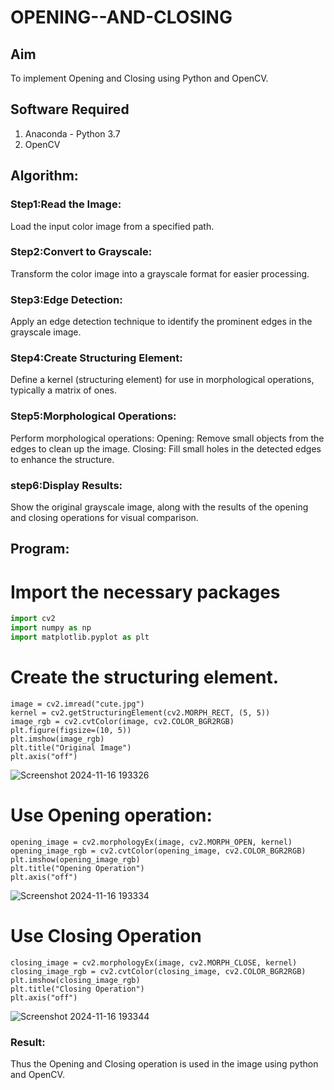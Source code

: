 # OPENING--AND-CLOSING
## Aim
To implement Opening and Closing using Python and OpenCV.

## Software Required
1. Anaconda - Python 3.7
2. OpenCV
## Algorithm:
### Step1:Read the Image:
Load the input color image from a specified path.

### Step2:Convert to Grayscale:
Transform the color image into a grayscale format for easier processing.

### Step3:Edge Detection:
Apply an edge detection technique to identify the prominent edges in the grayscale image.

### Step4:Create Structuring Element:
Define a kernel (structuring element) for use in morphological operations, typically a matrix of ones.

### Step5:Morphological Operations:
Perform morphological operations:
Opening: Remove small objects from the edges to clean up the image.
Closing: Fill small holes in the detected edges to enhance the structure.

### step6:Display Results:
 Show the original grayscale image, along with the results of the opening and closing operations for visual comparison.
## Program:

# Import the necessary packages
``` Python
import cv2
import numpy as np
import matplotlib.pyplot as plt
```
# Create the structuring element.
```
image = cv2.imread("cute.jpg")  
kernel = cv2.getStructuringElement(cv2.MORPH_RECT, (5, 5))
image_rgb = cv2.cvtColor(image, cv2.COLOR_BGR2RGB)
plt.figure(figsize=(10, 5))
plt.imshow(image_rgb)
plt.title("Original Image")
plt.axis("off")
```
![Screenshot 2024-11-16 193326](https://github.com/user-attachments/assets/9752114b-2ccb-4aad-889a-cc73a2a73f93)

# Use Opening operation:
```
opening_image = cv2.morphologyEx(image, cv2.MORPH_OPEN, kernel)
opening_image_rgb = cv2.cvtColor(opening_image, cv2.COLOR_BGR2RGB)
plt.imshow(opening_image_rgb)
plt.title("Opening Operation")
plt.axis("off")
```
![Screenshot 2024-11-16 193334](https://github.com/user-attachments/assets/35d61866-3b8b-4002-b6d2-655c3dcf9bb7)


# Use Closing Operation
```
closing_image = cv2.morphologyEx(image, cv2.MORPH_CLOSE, kernel)
closing_image_rgb = cv2.cvtColor(closing_image, cv2.COLOR_BGR2RGB)
plt.imshow(closing_image_rgb)
plt.title("Closing Operation")
plt.axis("off")

```
![Screenshot 2024-11-16 193344](https://github.com/user-attachments/assets/367b833e-a935-4939-b7b9-09fd6c49e58d)


### Result:
Thus the Opening and Closing operation is used in the image using python and OpenCV.




